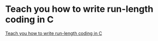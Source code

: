 # Teach you how to write run-length coding in C
[Teach you how to write run-length coding in C](https://aiwithcloud.com/2022/09/19/teach_you_how_to_write_run_length_coding_in_c/)